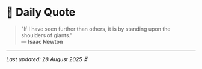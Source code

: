 # 📜 Daily Quote

> "If I have seen further than others, it is by standing upon the shoulders of giants."  
> — **Isaac Newton**

---

_Last updated: 28 August 2025 ⏳_
